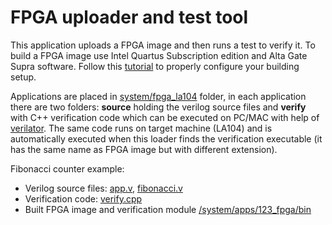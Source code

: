 # FPGA uploader and test tool

This application uploads a FPGA image and then runs a test to verify it. To build a FPGA image use Intel Quartus Subscription edition and Alta Gate Supra software. Follow this [tutorial](https://github.com/gabonator/LA104/discussions/81) to properly configure your building setup. 

Applications are placed in [system/fpga_la104](system/fpga_la104) folder, in each application there are two folders: **source** holding the verilog source files and **verify** with C++ verification code which can be executed on PC/MAC with help of [verilator](https://www.veripool.org/verilator/). The same code runs on target machine (LA104) and is automatically executed when this loader finds the verification executable (it has the same name as FPGA image but with different extension). 

Fibonacci counter example:
  - Verilog source files: [app.v](/system/fpga_la104/03_fibonacci/source/app.v), [fibonacci.v](system/fpga_la104/03_fibonacci/source/fibonacci.v)
  - Verification code: [verify.cpp](/system/fpga_la104/03_fibonacci/verify/verify.cpp)
  - Built FPGA image and verification module [/system/apps/123_fpga/bin](system/apps/123_fpga/bin)

